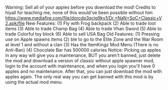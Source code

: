 Warning: Sell all of your apples before you download the mod!
Credits to hiyall for teaching me, none of this would've been possible without him
https://www.mediafire.com/file/dorcdp3qcjg9ky1/Dr.+NaN+SoC+Classic+V2.apk/file
New Features:
(1) Fly with Frog backpack
(2) Able to trade loot items
(3) Able to trade Champ Bag
(4) Able to trade Vhan Sword
(5) Able to trade Colorful toy block
(6) Able to sell USA Bag
Old Features: 
(1) Pressing use on Apple spawns items
(2) ble to go to the Elite Zone and the War Room at level 1 and without a clan
(3) Has the ItemKingz Mod Menu (There is no Anti-Ban)
(4) Chocolate Bar has 500000 calories
Notice: Picking up apples in any way will give you a maintenance, BUT you aren't banned, just delete the mod and download a version of classic without apple spawner mod, login to the account with maintenance, and when you login you'll have 0 apples and no maintenance. After that, you can just download the mod with apples again. The only real way you can get banned with this mod is by using the actual mod menu.
